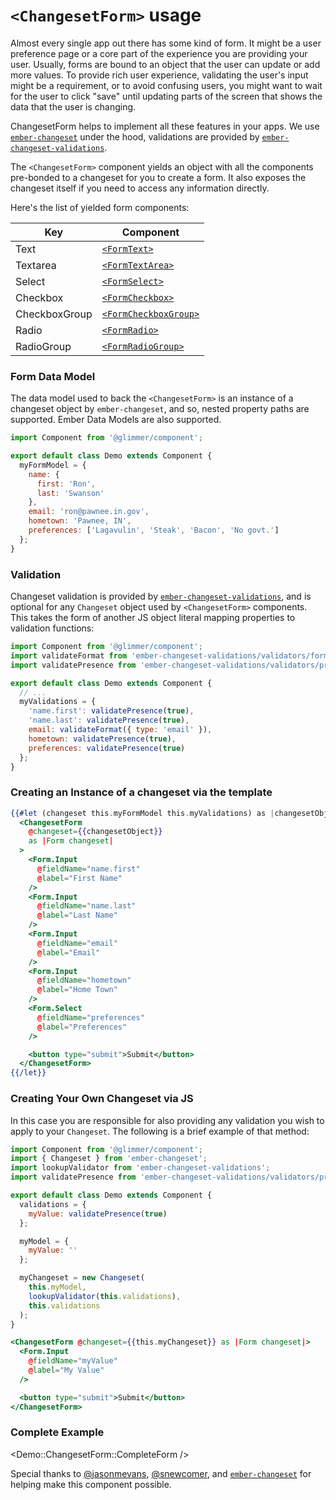 # `<ChangesetForm>` usage

Almost every single app out there has some kind of form. It might be a user preference
page or a core part of the experience you are providing your user. Usually,
forms are bound to an object that the user can update or add more values.
To provide rich user experience, validating the user's input might be a requirement,
or to avoid confusing users, you might want to wait for the user to click "save" until
updating parts of the screen that shows the data that the user is changing.

ChangesetForm helps to implement all these features in your apps. We use
[`ember-changeset`](http://github.com/poteto/ember-changeset) under the hood,
validations are provided by [`ember-changeset-validations`](https://github.com/poteto/ember-changeset-validations/).

The `<ChangesetForm>` component yields an object with all the components pre-bonded
to a changeset for you to create a form. It also exposes the changeset itself if
you need to access any information directly.

Here's the list of yielded form components:

| Key           | Component                                                |
| ------------- | -------------------------------------------------------- |
| Text          | [`<FormText>`](/docs/forms/form-input)                   |
| Textarea      | [`<FormTextArea>`](/docs/forms/form-textarea)            |
| Select        | [`<FormSelect>`](/docs/forms/form-select)                |
| Checkbox      | [`<FormCheckbox>`](/docs/forms/form-checkbox)            |
| CheckboxGroup | [`<FormCheckboxGroup>`](/docs/forms/form-checkbox-group) |
| Radio         | [`<FormRadio>`](/docs/forms/form-radio)                  |
| RadioGroup    | [`<FormRadioGroup>`](/docs/forms/form-radio-group)       |

### Form Data Model

The data model used to back the `<ChangesetForm>` is an instance of a changeset object by `ember-changeset`,
and so, nested property paths are supported. Ember Data Models are also supported.

```js
import Component from '@glimmer/component';

export default class Demo extends Component {
  myFormModel = {
    name: {
      first: 'Ron',
      last: 'Swanson'
    },
    email: 'ron@pawnee.in.gov',
    hometown: 'Pawnee, IN',
    preferences: ['Lagavulin', 'Steak', 'Bacon', 'No govt.']
  };
}
```

### Validation

Changeset validation is provided by [`ember-changeset-validations`](https://github.com/poteto/ember-changeset-validations/),
and is optional for any `Changeset` object used by `<ChangesetForm>` components. This takes the form of another
JS object literal mapping properties to validation functions:

```js
import Component from '@glimmer/component';
import validateFormat from 'ember-changeset-validations/validators/format';
import validatePresence from 'ember-changeset-validations/validators/presence';

export default class Demo extends Component {
  // ...
  myValidations = {
    'name.first': validatePresence(true),
    'name.last': validatePresence(true),
    email: validateFormat({ type: 'email' }),
    hometown: validatePresence(true),
    preferences: validatePresence(true)
  };
}
```

### Creating an Instance of a changeset via the template

```hbs
{{#let (changeset this.myFormModel this.myValidations) as |changesetObject|}}
  <ChangesetForm
    @changeset={{changesetObject}}
    as |Form changeset|
  >
    <Form.Input
      @fieldName="name.first"
      @label="First Name"
    />
    <Form.Input
      @fieldName="name.last"
      @label="Last Name"
    />
    <Form.Input
      @fieldName="email"
      @label="Email"
    />
    <Form.Input
      @fieldName="hometown"
      @label="Home Town"
    />
    <Form.Select
      @fieldName="preferences"
      @label="Preferences"
    />

    <button type="submit">Submit</button>
  </ChangesetForm>
{{/let}}
```

### Creating Your Own Changeset via JS

In this case you are responsible for also providing any validation you wish to apply
to your `Changeset`. The following is a brief example of that method:

```js
import Component from '@glimmer/component';
import { Changeset } from 'ember-changeset';
import lookupValidator from 'ember-changeset-validations';
import validatePresence from 'ember-changeset-validations/validators/presence';

export default class Demo extends Component {
  validations = {
    myValue: validatePresence(true)
  };

  myModel = {
    myValue: ''
  };

  myChangeset = new Changeset(
    this.myModel,
    lookupValidator(this.validations),
    this.validations
  );
}
```


```hbs
<ChangesetForm @changeset={{this.myChangeset}} as |Form changeset|>
  <Form.Input
    @fieldName="myValue"
    @label="My Value"
  />

  <button type="submit">Submit</button>
</ChangesetForm>
```

### Complete Example

<Demo::ChangesetForm::CompleteForm />

Special thanks to [@jasonmevans](https://github.com/jasonmevans),
[@snewcomer](http://github.com/snewcomer),
and [`ember-changeset`](http://github.com/poteto/ember-changeset)
for helping make this component possible.
